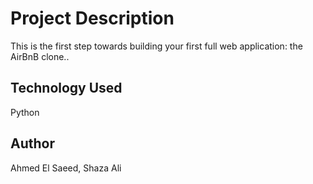 # Project Description
This is the first step towards building your first full web application: the AirBnB clone.. 
## Technology Used
Python
## Author
Ahmed El Saeed, Shaza Ali
